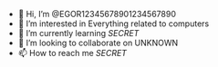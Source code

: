 - 👋 Hi, I’m @EGOR12345678901234567890
- 👀 I’m interested in  Everything related to computers
- 🌱 I’m currently learning *SECRET*
- 💞️ I’m looking to collaborate on UNKNOWN 
- 📫 How to reach me *SECRET*

<!---
EGOR12345678901234567890/EGOR12345678901234567890 is a ✨ special ✨ repository because its `README.md` (this file) appears on your GitHub profile.
You can click the Preview link to take a look at your changes.
--->
